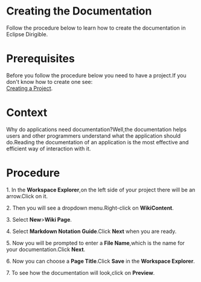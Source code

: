 <h1>Creating the Documentation</h1>
<p>Follow the procedure below to learn how to create the documentation in Eclipse Dirigible.</p>
<h1>Prerequisites</h1>
<p>Before you follow the procedure below you need to have a project.If you don't know how to create one see:<br>
<a href="https://github.com/dirigiblelabs/curriculum/blob/master/BorislavTodorov/Documentation/Creating%20a%20Project.md">Creating a Project</a>.</p>
<h1>Context</h1>
<p>Why do applications need documentation?Well,the documentation helps users and other programmers understand what the application should do.Reading the documentation of an application is the most effective and efficient way of interaction with it.</p>
<h1>Procedure</h1>
<p>1. In the <b>Workspace Explorer</b>,on the left side of your project there will be an arrow.Click on it.</p>
<p>2. Then you will see a dropdown menu.Right-click on <b>WikiContent</b>.</p>
<p>3. Select <b>New</b>><b>Wiki Page</b>.</p>
<p>4. Select <b>Markdown Notation Guide</b>.Click <b>Next</b> when you are ready.</p>
<p>5. Now you will be prompted to enter a <b>File Name</b>,which is the name for your documentation.Click <b>Next</b>.</p>
<p>6. Now you can choose a <b>Page Title</b>.Click <b>Save</b> in the <b>Workspace Explorer</b>.</p>
<p>7. To see how the documentation will look,click on <b>Preview</b>.</p>

